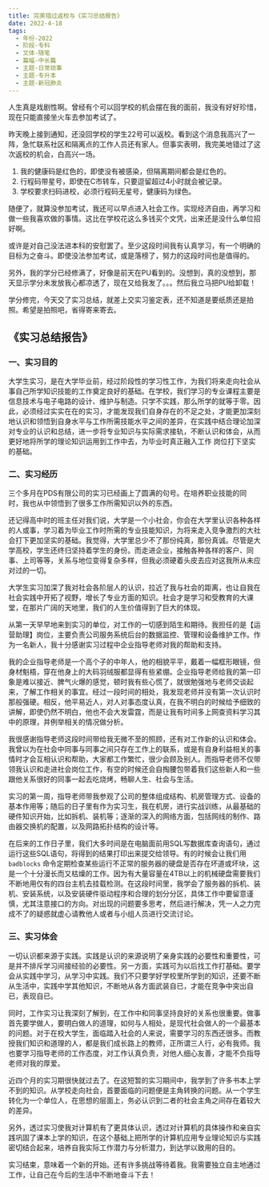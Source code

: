 ```yaml
---
title: 完美错过返校与《实习总结报告》
date: 2022-4-18
tags:
  - 年份-2022
  - 阶段-专科
  - 文体-随笔
  - 篇幅-中长篇
  - 主题-日常琐事
  - 主题-专升本
  - 主题-新冠肺炎
---
```


人生真是戏剧性啊。曾经有个可以回学校的机会摆在我的面前，我没有好好珍惜，现在只能直接坐火车去参加考试了。

昨天晚上接到通知，还没回学校的学生22号可以返校。看到这个消息我高兴了一阵，急忙联系社区和隔离点的工作人员还有家人。但事实表明，我完美地错过了这次返校的机会，白高兴一场。

1. 我的健康码是红色的，即使没有被感染，但隔离期间都会是红色的。
2. 行程码带星号，即使在C市转车，只要逗留超过4小时就会被记录。
3. 学校要求扫码进校，必须行程码无星号，健康码为绿色。

随便了，就算没参加考试，我还可以早点进入社会工作。实现经济自由，再学习和做一些我喜欢做的事情。这比在学校花这么多钱买个文凭，出来还是没什么单位招好啊。

或许是对自己没法进本科的安慰罢了。至少这段时间我有认真学习，有一个明确的目标为之奋斗。即使没法参加考试，或是落榜了，努力的这段时间也是值得的。

另外，我的学分已经修满了，好像是前天在PU看到的。没想到，真的没想到，那天显示学分未发放我心都凉透了，现在又给我发了。。。然后我立马把PU给卸载！

学分修完，今天交了实习总结，就差上交实习鉴定表，还不知道是要纸质还是拍照。希望是拍照吧，省得寄来寄去。

## 《实习总结报告》

### 一、实习目的

大学生实习，是在大学毕业前，经过阶段性的学习性工作，为我们将来走向社会从事自己所学知识技能的工作奠定良好的基础。在学校，我们学习的专业课程主要是信息技术与电子电路的设计、维护与制造。只学不实践，那么所学的就等于零。因此，必须经过实实在在的实习，才能发现我们自身存在的不足之处，才能更加深刻地认识和领悟到自身水平与工作所需技能水平之间的差异，在实践中结合理论加深对专业的认识和总结，进一步将专业知识与实际需求接轨，不断认识和体会，从而更好地将所学的理论知识运用到工作中去，为毕业时真正融入工作 岗位打下坚实的基础。

### 二、实习经历

三个多月在PDS有限公司的实习已经画上了圆满的句号。在培养职业技能的同时，我也从中领悟到了很多工作所需知识以外的东西。

还记得高中时的班主任对我们说，大学是一个小社会，你会在大学里认识各种各样的人或事，学习着为毕业工作时所需的专业技能知识，为将来走入竞争激烈的大社会打下更加坚实的基础。我觉得，大学里总少不了那份纯真，那份真诚。尽管是大学高校，学生还终归坚持着学生的身份。而走进企业，接触各种各样的客户、同事、上司等等，关系与地位变得复杂多样，但我必须硬着头皮去应对这我所从未应对过的一切。

大学生实习加深了我对社会各阶层人的认识，拉近了我与社会的距离，也让自我在社会实践中开拓了视野，增长了专业方面的知识。社会才是学习和受教育的大课堂，在那片广阔的天地里，我们的人生价值得到了巨大的体现。

从第一天早早地来到实习的单位，对工作的一切感到陌生和期待。我担任的是【运营助理】岗位，主要负责公司服务系统后台的数据监控、管理和设备维护工作。作为一名新人，我十分感谢实习过程中企业指导老师对我的帮助和支持。

我的企业指导老师是一个高个子的中年人，他的相貌平平，戴着一幅框形眼镜，但身材魁梧，穿在他身上的大码羽绒服都显得有些紧绷。企业指导老师给我的第一印象是难以接近、脾气火爆的感觉，顿时我有些心慌了，就很勉强地与老师交谈起来，了解工作相关的事宜。经过一段时间的相处，我发现老师并没有第一次认识时那般强硬。相反，他平易近人，对人对事态度认真，在我不明白的时候给予细致的讲解，即使仍然不明白，他也不会大发雷霆，而是让我有时间多上网查资料学习其中的原理，并例举相关的情况做分析。

我很感谢指导老师这段时间带给我无微不至的照顾，还有对工作新的认识和体会。我曾以为在社会中同事与同事之间只存在工作上的联系，或是有自身利益相关的事情时才会互相认识和帮助，大家都工作繁忙，很少会顾及别人。而指导老师不仅带领我认识和走进社会岗位工作，有空的时候还会自掏腰包带着我们这些新人和一些跟他关系很好的同事一起去吃烧烤，畅聊人生、社会与生活。

实习的第一周，指导老师带我参观了公司的整体组成结构、机房管理方式、设备的基本作用等；随后的日子里有作为实习生，我在机房，进行实战训练，从最基础的硬件知识开始，比如拆机、装机等；逐渐的深入的网络方面，包括网线的制作、路由器交换机的配置，以及网路拓扑结构的设计等。

在后来的工作日子里，我们大多时间是在电脑面前用SQL写数据库查询语句，通过运行这些SQL语句，将得到的结果打印出来提交给领导。有的时候会让我们用 `badblocks` 命令定期检查某些运行不正常的服务器的硬盘是否存在坏道或坏块，这是一个十分漫长而又枯燥的工作。因为有大量容量在4TB以上的机械硬盘需要我们不断地用仅有的四台主机去挂载检测。在这段时间里，我学会了服务器的拆机、装机、安装系统，以及安装硬件驱动程序和合理的划分分区，具体工作中要留意谨慎，尤其注意接口的方向。对出现的问题要多思考，然后进行解决，凭一人之力完成不了的疑惑就虚心请教他人或者与小组人员进行交流讨论。

### 三、实习体会

一切认识都来源于实践。实践是认识的来源说明了亲身实践的必要性和重要性，可是并不排斥学习间接经验的必要性。另一方面，实践可为以后找工作打基础。要学会从实践中学习，从学习中实践。我们不只要学好学校里所学到的知识，还要不断从生活中，实践中学其他知识，不断地从各方面武装自已，才能在竞争中突出自已，表现自已。

同时，工作实习让我深刻了解到，在工作中和同事坚持良好的关系也很重要。做事首先要学做人，要明白做人的道理，如何与人相处，是现代社会做人的一个最基本的问题。对于在校大学生，面临踏入社会的人来说，需要学习的东西还很多。而教授我们知识和道理的人，都是我们成长路上的教师，正所谓三人行，必有我师。我也要学习指导老师的工作态度，对工作认真负责，对他人细心友善，才能不负指导老师对我的厚爱。

近四个月的实习期很快就过去了。在这短暂的实习期间中，我学到了许多书本上学不到的知识。从学校走向社会，首要面临的问题便是主角转换的问题。从一个学生转化为一个单位人，在思想的层面上，务必认识到二者的社会主角之间存在着较大的差异。

另外，透过实习使我对计算机有了更具体认识，透过对计算机的具体操作和亲自实践巩固了课本上学的知识，在这个基础上把所学的计算机应用专业理论知识与实践密切结合起来，培养自我实际工作潜力与分析潜力，到达学以致用的目的。

实习结束，意味着一个新的开始。还有许多挑战等待着我。我需要独立自主地通过工作，让自己在今后的生活中不断地奋斗下去！
